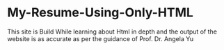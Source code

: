 # My-Resume-Using-Only-HTML
This site is Build While learning about Html in depth and the output of the website is as accurate as per the guidance of Prof. Dr. Angela Yu   
